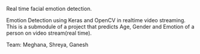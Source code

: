 Real time facial emotion detection.

Emotion Detection using Keras and OpenCV in realtime video streaming. This is a submodule of a project that predicts Age, Gender and Emotion of a person on video stream(real time).

Team: Meghana, Shreya, Ganesh
